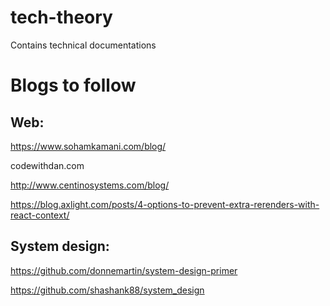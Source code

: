 # tech-theory
Contains technical documentations

# Blogs to follow


Web:
---
https://www.sohamkamani.com/blog/

codewithdan.com

http://www.centinosystems.com/blog/


https://blog.axlight.com/posts/4-options-to-prevent-extra-rerenders-with-react-context/


System design:
--------------
https://github.com/donnemartin/system-design-primer

https://github.com/shashank88/system_design





